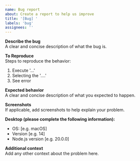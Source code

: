 ```yaml
---
name: Bug report
about: Create a report to help us improve
title: '[Bug] '
labels: 'bug'
assignees: ''
---
```


**Describe the bug**  
A clear and concise description of what the bug is.

**To Reproduce**  
Steps to reproduce the behavior:

1. Execute '...'
2. Selecting the '....'
3. See error

**Expected behavior**  
A clear and concise description of what you expected to happen.

**Screenshots**  
If applicable, add screenshots to help explain your problem.

**Desktop (please complete the following information):**

- OS: [e.g. macOS]
- Version [e.g. 14]
- Node.js version [e.g. 20.0.0]

**Additional context**  
Add any other context about the problem here.
